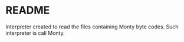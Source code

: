# README #

Interpreter created to read the files containing Monty byte codes. Such interpreter is call Monty.
